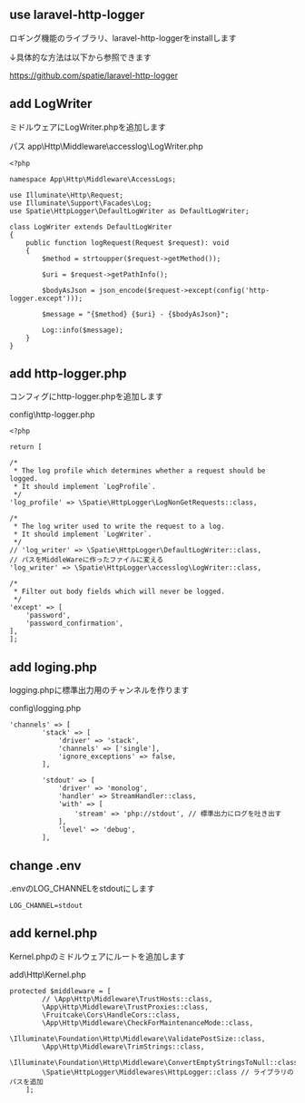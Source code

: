 ## use laravel-http-logger

ロギング機能のライブラリ、laravel-http-loggerをinstallします

↓具体的な方法は以下から参照できます

https://github.com/spatie/laravel-http-logger


## add LogWriter

ミドルウェアにLogWriter.phpを追加します

パス
app\Http\Middleware\accesslog\LogWriter.php

```
<?php

namespace App\Http\Middleware\AccessLogs;

use Illuminate\Http\Request;
use Illuminate\Support\Facades\Log;
use Spatie\HttpLogger\DefaultLogWriter as DefaultLogWriter;

class LogWriter extends DefaultLogWriter
{
    public function logRequest(Request $request): void
    {
        $method = strtoupper($request->getMethod());
        
        $uri = $request->getPathInfo();
        
        $bodyAsJson = json_encode($request->except(config('http-logger.except')));
    
        $message = "{$method} {$uri} - {$bodyAsJson}";
    
        Log::info($message);
    }
}
```

## add http-logger.php

コンフィグにhttp-logger.phpを追加します

config\http-logger.php

```
<?php

return [

/*
 * The log profile which determines whether a request should be logged.
 * It should implement `LogProfile`.
 */
'log_profile' => \Spatie\HttpLogger\LogNonGetRequests::class,

/*
 * The log writer used to write the request to a log.
 * It should implement `LogWriter`.
 */
// 'log_writer' => \Spatie\HttpLogger\DefaultLogWriter::class,
// パスをMiddleWareに作ったファイルに変える
'log_writer' => \Spatie\HttpLogger\accesslog\LogWriter::class,

/*
 * Filter out body fields which will never be logged.
 */
'except' => [
    'password',
    'password_confirmation',
],
];
```

## add loging.php

logging.phpに標準出力用のチャンネルを作ります

config\logging.php

```
'channels' => [
        'stack' => [
            'driver' => 'stack',
            'channels' => ['single'],
            'ignore_exceptions' => false,
        ],

        'stdout' => [
            'driver' => 'monolog',
            'handler' => StreamHandler::class,
            'with' => [
                'stream' => 'php://stdout', // 標準出力にログを吐き出す
            ],
            'level' => 'debug',
        ],
```

## change .env

.envのLOG_CHANNELをstdoutにします

```
LOG_CHANNEL=stdout
```

## add kernel.php

Kernel.phpのミドルウェアにルートを追加します

add\Http\Kernel.php

```
protected $middleware = [
        // \App\Http\Middleware\TrustHosts::class,
        \App\Http\Middleware\TrustProxies::class,
        \Fruitcake\Cors\HandleCors::class,
        \App\Http\Middleware\CheckForMaintenanceMode::class,
        \Illuminate\Foundation\Http\Middleware\ValidatePostSize::class,
        \App\Http\Middleware\TrimStrings::class,
        \Illuminate\Foundation\Http\Middleware\ConvertEmptyStringsToNull::class,
        \Spatie\HttpLogger\Middlewares\HttpLogger::class // ライブラリのパスを追加
    ];
```